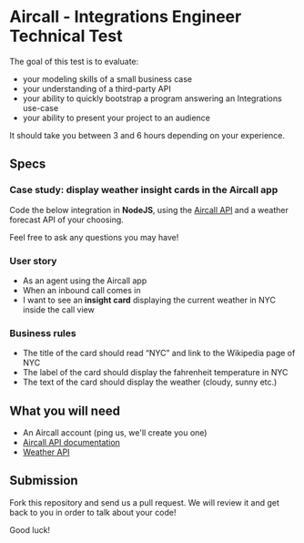 # Aircall - Integrations Engineer Technical Test

The goal of this test is to evaluate:
- your modeling skills of a small business case
- your understanding of a third-party API
- your ability to quickly bootstrap a program answering an Integrations use-case
- your ability to present your project to an audience

It should take you between 3 and 6 hours depending on your experience.

## Specs
### Case study: display weather insight cards in the Aircall app
Code the below integration in **NodeJS**, using the [Aircall API](https://developer.aircall.io/api-references/) and a weather forecast API of your choosing.

Feel free to ask any questions you may have!

### User story
- As an agent using the Aircall app
- When an inbound call comes in
- I want to see an **insight card** displaying the current weather in NYC inside the call view

### Business rules
- The title of the card should read “NYC” and link to the Wikipedia page of NYC
- The label of the card should display the fahrenheit temperature in NYC
- The text of the card should display the weather (cloudy, sunny etc.)

## What you will need
- An Aircall account (ping us, we'll create you one)
- [Aircall API documentation](https://developer.aircall.io/api-references/)
- [Weather API](https://rapidapi.com/search/weather)

## Submission
Fork this repository and send us a pull request. We will review it and get back to you in order to talk about your code!

Good luck!
